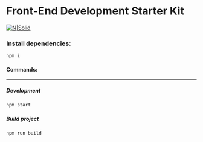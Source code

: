# Front-End Development Starter Kit

[![N|Solid](https://preview.ibb.co/kfum9K/slide_5.png)](https://github.com/kubatyi/Front-End-Boilerplate/)
### Install dependencies:

```bash
npm i
```

#### Commands:

------------


##### Development
```bash
npm start
```
##### Build project
```bash
npm run build
```

